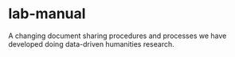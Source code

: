 lab-manual
==========

A changing document sharing procedures and processes we have developed doing data-driven humanities research.
